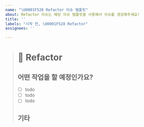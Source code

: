 ```yaml
---
name: "\U0001F528 Refactor 이슈 템플릿"
about: Refactor 이슈는 해당 이슈 템플릿을 사용해서 이슈를 생성해주세요!
title: ''
labels: "시작 전, \U0001F528 Refactor"
assignees: ''

---
```


># 🔨 Refactor
>## 어떤 작업을 할 예정인가요?
>- [ ] todo
>- [ ] todo
>- [ ] todo
>## 기타
